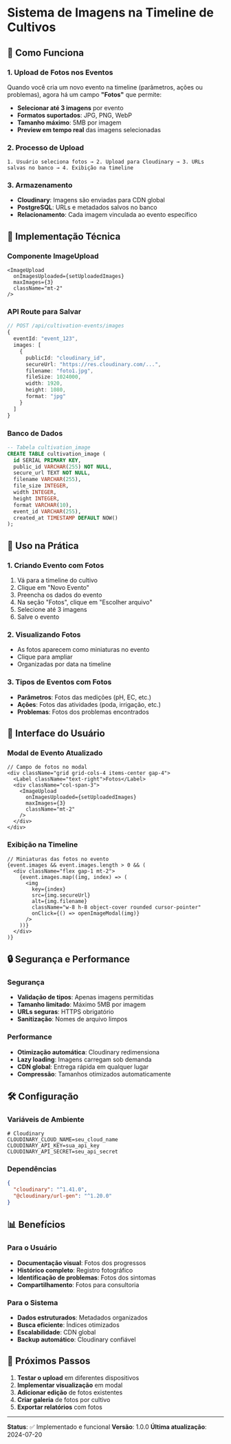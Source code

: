 # Sistema de Imagens na Timeline de Cultivos

## 📸 Como Funciona

### 1. **Upload de Fotos nos Eventos**
Quando você cria um novo evento na timeline (parâmetros, ações ou problemas), agora há um campo **"Fotos"** que permite:

- **Selecionar até 3 imagens** por evento
- **Formatos suportados**: JPG, PNG, WebP
- **Tamanho máximo**: 5MB por imagem
- **Preview em tempo real** das imagens selecionadas

### 2. **Processo de Upload**
```
1. Usuário seleciona fotos → 2. Upload para Cloudinary → 3. URLs salvas no banco → 4. Exibição na timeline
```

### 3. **Armazenamento**
- **Cloudinary**: Imagens são enviadas para CDN global
- **PostgreSQL**: URLs e metadados salvos no banco
- **Relacionamento**: Cada imagem vinculada ao evento específico

## 🔧 Implementação Técnica

### Componente ImageUpload
```tsx
<ImageUpload 
  onImagesUploaded={setUploadedImages}
  maxImages={3}
  className="mt-2"
/>
```

### API Route para Salvar
```typescript
// POST /api/cultivation-events/images
{
  eventId: "event_123",
  images: [
    {
      publicId: "cloudinary_id",
      secureUrl: "https://res.cloudinary.com/...",
      filename: "foto1.jpg",
      fileSize: 1024000,
      width: 1920,
      height: 1080,
      format: "jpg"
    }
  ]
}
```

### Banco de Dados
```sql
-- Tabela cultivation_image
CREATE TABLE cultivation_image (
  id SERIAL PRIMARY KEY,
  public_id VARCHAR(255) NOT NULL,
  secure_url TEXT NOT NULL,
  filename VARCHAR(255),
  file_size INTEGER,
  width INTEGER,
  height INTEGER,
  format VARCHAR(10),
  event_id VARCHAR(255),
  created_at TIMESTAMP DEFAULT NOW()
);
```

## 🎯 Uso na Prática

### 1. **Criando Evento com Fotos**
1. Vá para a timeline do cultivo
2. Clique em "Novo Evento"
3. Preencha os dados do evento
4. Na seção "Fotos", clique em "Escolher arquivo"
5. Selecione até 3 imagens
6. Salve o evento

### 2. **Visualizando Fotos**
- As fotos aparecem como miniaturas no evento
- Clique para ampliar
- Organizadas por data na timeline

### 3. **Tipos de Eventos com Fotos**
- **Parâmetros**: Fotos das medições (pH, EC, etc.)
- **Ações**: Fotos das atividades (poda, irrigação, etc.)
- **Problemas**: Fotos dos problemas encontrados

## 📱 Interface do Usuário

### Modal de Evento Atualizado
```tsx
// Campo de fotos no modal
<div className="grid grid-cols-4 items-center gap-4">
  <Label className="text-right">Fotos</Label>
  <div className="col-span-3">
    <ImageUpload 
      onImagesUploaded={setUploadedImages}
      maxImages={3}
      className="mt-2"
    />
  </div>
</div>
```

### Exibição na Timeline
```tsx
// Miniaturas das fotos no evento
{event.images && event.images.length > 0 && (
  <div className="flex gap-1 mt-2">
    {event.images.map((img, index) => (
      <img 
        key={index}
        src={img.secureUrl} 
        alt={img.filename}
        className="w-8 h-8 object-cover rounded cursor-pointer"
        onClick={() => openImageModal(img)}
      />
    ))}
  </div>
)}
```

## 🔒 Segurança e Performance

### Segurança
- **Validação de tipos**: Apenas imagens permitidas
- **Tamanho limitado**: Máximo 5MB por imagem
- **URLs seguras**: HTTPS obrigatório
- **Sanitização**: Nomes de arquivo limpos

### Performance
- **Otimização automática**: Cloudinary redimensiona
- **Lazy loading**: Imagens carregam sob demanda
- **CDN global**: Entrega rápida em qualquer lugar
- **Compressão**: Tamanhos otimizados automaticamente

## 🛠️ Configuração

### Variáveis de Ambiente
```env
# Cloudinary
CLOUDINARY_CLOUD_NAME=seu_cloud_name
CLOUDINARY_API_KEY=sua_api_key
CLOUDINARY_API_SECRET=seu_api_secret
```

### Dependências
```json
{
  "cloudinary": "^1.41.0",
  "@cloudinary/url-gen": "^1.20.0"
}
```

## 📊 Benefícios

### Para o Usuário
- **Documentação visual**: Fotos dos progressos
- **Histórico completo**: Registro fotográfico
- **Identificação de problemas**: Fotos dos sintomas
- **Compartilhamento**: Fotos para consultoria

### Para o Sistema
- **Dados estruturados**: Metadados organizados
- **Busca eficiente**: Índices otimizados
- **Escalabilidade**: CDN global
- **Backup automático**: Cloudinary confiável

## 🚀 Próximos Passos

1. **Testar o upload** em diferentes dispositivos
2. **Implementar visualização** em modal
3. **Adicionar edição** de fotos existentes
4. **Criar galeria** de fotos por cultivo
5. **Exportar relatórios** com fotos

---

**Status**: ✅ Implementado e funcional
**Versão**: 1.0.0
**Última atualização**: 2024-07-20 